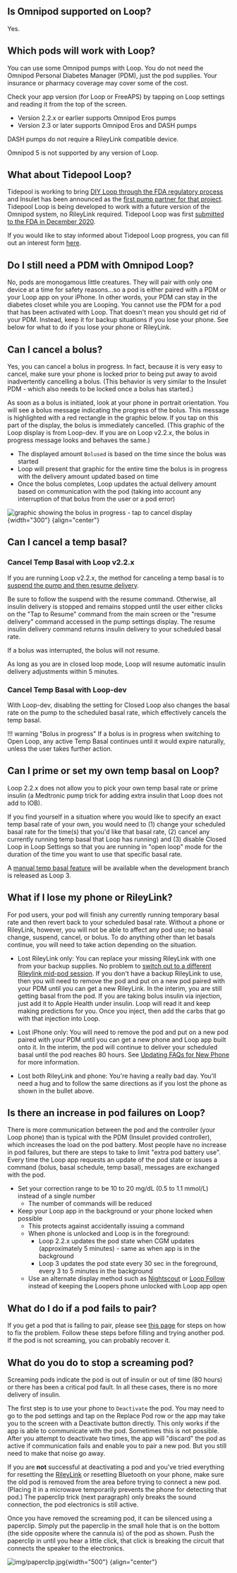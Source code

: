 ## Is Omnipod supported on Loop?

Yes.

## Which pods will work with Loop?

You can use some Omnipod pumps with Loop. You do not need the Omnipod Personal Diabetes Manager (PDM), just the pod supplies. Your insurance or pharmacy coverage may cover some of the cost.

Check your app version (for Loop or FreeAPS) by tapping on Loop settings and reading it from the top of the screen.

* Version 2.2.x or earlier supports Omnipod Eros pumps
* Version 2.3 or later supports Omnipod Eros and DASH pumps

DASH pumps do not require a RileyLink compatible device.

Omnipod 5 is not supported by any version of Loop.

## What about Tidepool Loop?

Tidepool is working to bring [DIY Loop through the FDA regulatory process](https://tidepool.org/blog/tidepool-delivering-loop) and Insulet has been announced as the [first pump partner for that project](https://diatribe.org/omnipod-first-insulin-pump-partner-tidepool-loop). Tidepool Loop is being developed to work with a future version of the Omnipod system, no RileyLink required. Tidepool Loop was first [submitted to the FDA in December 2020](https://www.tidepool.org/blog/99-years-closer-about-our-fda-submission-of-tidepool-loop). 

If you would like to stay informed about Tidepool Loop progress, you can fill out an interest form [here](https://www.tidepool.org/loop-interest-form).

## Do I still need a PDM with Omnipod Loop?

No, pods are monogamous little creatures. They will pair with only one device at a time for safety reasons...so a pod is either paired with a PDM or your Loop app on your iPhone. In other words, your PDM can stay in the diabetes closet while you are Looping. You cannot use the PDM for a pod that has been activated with Loop. That doesn't mean you should get rid of your PDM. Instead, keep it for backup situations if you lose your phone. See below for what to do if you lose your phone or RileyLink.

## Can I cancel a bolus?

Yes, you can cancel a bolus in progress. In fact, because it is very easy to cancel, make sure your phone is locked prior to being put away to avoid inadvertently cancelling a bolus. (This behavior is very similar to the Insulet PDM - which also needs to be locked once a bolus has started.)

As soon as a bolus is initiated, look at your phone in portrait orientation.  You will see a bolus message indicating the progress of the bolus. This message is highlighted with a red rectangle in the graphic below. If you tap on this part of the display, the bolus is immediately cancelled.  (This graphic of the Loop display is from Loop-dev.  If you are on Loop v2.2.x, the bolus in progress message looks and behaves the same.)

* The displayed amount `Bolused` is based on the time since the bolus was started
* Loop will present that graphic for the entire time the bolus is in progress with the delivery amount updated based on time
* Once the bolus completes, Loop updates the actual delivery amount based on communication with the pod (taking into account any interruption of that bolus from the user or a pod error)

![graphic showing the bolus in progress - tap to cancel display](img/cancel-bolus.svg){width="300"}
{align="center"}


## Can I cancel a temp basal?

### Cancel Temp Basal with Loop v2.2.x

If you are running Loop v2.2.x, the method for canceling a temp basal is to [suspend the pump and then resume delivery](../operation/loop-settings/pump-commands.md#suspend-delivery).

Be sure to follow the suspend with the resume command. Otherwise, all insulin delivery is stopped and remains stopped until the user either clicks on the "Tap to Resume" command from the main screen or the "resume delivery" command accessed in the pump settings display. The resume insulin delivery command returns insulin delivery to your scheduled basal rate. 

If a bolus was interrupted, the bolus will not resume.

As long as you are in closed loop mode, Loop will resume automatic insulin delivery adjustments within 5 minutes.

### Cancel Temp Basal with Loop-dev

With Loop-dev, disabling the setting for Closed Loop also changes the basal rate on the pump to the scheduled basal rate, which effectively cancels the temp basal.

!!! warning "Bolus in progress"
    If a bolus is in progress when switching to Open Loop, any active Temp Basal continues until it would expire naturally, unless the user takes further action.

## Can I prime or set my own temp basal on Loop?

Loop 2.2.x does not allow you to pick your own temp basal rate or prime insulin (a Medtronic pump trick for adding extra insulin that Loop does not add to IOB).

If you find yourself in a situation where you would like to specify an exact temp basal rate of your own, you would need to (1) change your scheduled basal rate for the time(s) that you'd like that basal rate, (2) cancel any currently running temp basal that Loop has running) and (3) disable Closed Loop in Loop Settings so that you are running in "open loop" mode for the duration of the time you want to use that specific basal rate.

A [manual temp basal feature](../loop-3/omnipod.md#manual-temp-basal) will be available when the development branch is released as Loop 3.

## What if I lose my phone or RileyLink?

For pod users, your pod will finish any currently running temporary basal rate and then revert back to your scheduled basal rate. Without a phone or RileyLink, however, you will not be able to affect any pod use; no basal change, suspend, cancel, or bolus. To do anything other than let basals continue, you will need to take action depending on the situation.

* Lost RileyLink only: You can replace your missing RileyLink with one from your backup supplies. No problem to [switch out to a different Rileylink mid-pod session](rileylink-faqs.md#adding-or-changing-rileylink). If you don't have a backup RileyLink to use, then you will need to remove the pod and put on a new pod paired with your PDM until you can get a new RileyLink. In the interim, you are still getting basal from the pod. If you are taking bolus insulin via injection, just add it to Apple Health under insulin. Loop will read it and keep making predictions for you. Once you inject, then add the carbs that go with that injection into Loop.

* Lost iPhone only: You will need to remove the pod and put on a new pod paired with your PDM until you can get a new phone and Loop app built onto it. In the interim, the pod will continue to deliver your scheduled basal until the pod reaches 80 hours. See [Updating FAQs for New Phone](update-faqs.md#what-if-im-changing-phones) for more information.

* Lost both RileyLink and phone: You're having a really bad day. You'll need a hug and to follow the same directions as if you lost the phone as shown in the bullet above.

## Is there an increase in pod failures on Loop?

There is more communication between the pod and the controller (your Loop phone) than is typical with the PDM (Insulet provided controller), which increases the load on the pod battery. Most people have no increase in pod failures, but there are steps to take to limit "extra pod battery use". Every time the Loop app requests an update of the pod state or issues a command (bolus, basal schedule, temp basal), messages are exchanged with the pod.

* Set your correction range to be 10 to 20 mg/dL (0.5 to 1.1 mmol/L) instead of a single number
    * The number of commands will be reduced
* Keep your Loop app in the background or your phone locked when possible
    * This protects against accidentally issuing a command
    * When phone is unlocked and Loop is in the foreground:
        * Loop 2.2.x updates the pod state when CGM updates (approximately 5 minutes) - same as when app is in the background
        * Loop 3 updates the pod state every 30 sec in the foreground, every 3 to 5 minutes in the background
    * Use an alternate display method such as [Nightscout](../nightscout/overview.md) or [Loop Follow](../nightscout/ns_crossref.md#loop-follow) instead of keeping the Loopers phone unlocked with Loop app open

## What do I do if a pod fails to pair?

If you get a pod that is failing to pair, please see [this page](../troubleshooting/pod-pairing.md) for steps on how to fix the problem. Follow these steps before filling and trying another pod. If the pod is not screaming, you can probably recover it.

## What do you do to stop a screaming pod?

Screaming pods indicate the pod is out of insulin or out of time (80 hours) or there has been a critical pod fault.  In all these cases, there is no more delivery of insulin.

The first step is to use your phone to `Deactivate` the pod. You may need to go to the pod settings and tap on the Replace Pod row or the app may take you to the screen with a Deactivate button directly. This only works if the app is able to communicate with the pod.  Sometimes this is not possible. After you attempt to deactivate two times, the app will "discard" the pod as active if communication fails and enable you to pair a new pod. But you still need to make that noise go away.

If you are **not** successful at deactivating a pod and you've tried everything for resetting the [RileyLink](../troubleshooting/yellow-red-loop.md#rileylink-compatible-device) or resetting Bluetooth on your phone, make sure the old pod is removed from the area before trying to connect a new pod. (Placing it in a microwave temporarily prevents the phone for detecting that pod.) The paperclip trick (next paragraph) only breaks the sound connection, the pod electronics is still active.

Once you have removed the screaming pod, it can be silenced using a paperclip. Simply put the paperclip in the small hole that is on the bottom (the side opposite where the cannula is) of the pod as shown. Push the paperclip in until you hear a little click, that click is breaking the circuit that connects the speaker to the electronics.

![img/paperclip.jpg](img/paperclip.jpg){width="500"}
{align="center"}
